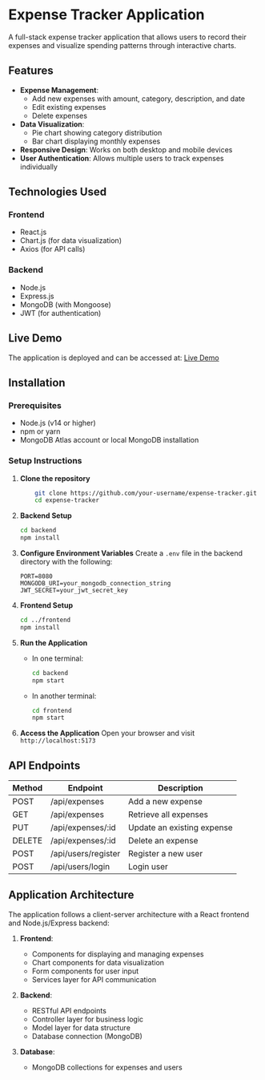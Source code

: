 # Expense Tracker Application

A full-stack expense tracker application that allows users to record their expenses and visualize spending patterns through interactive charts.

## Features

- **Expense Management**:
  - Add new expenses with amount, category, description, and date
  - Edit existing expenses
  - Delete expenses
- **Data Visualization**:
  - Pie chart showing category distribution
  - Bar chart displaying monthly expenses
- **Responsive Design**: Works on both desktop and mobile devices
- **User Authentication**: Allows multiple users to track expenses individually

## Technologies Used

### Frontend

- React.js
- Chart.js (for data visualization)
- Axios (for API calls)

### Backend

- Node.js
- Express.js
- MongoDB (with Mongoose)
- JWT (for authentication)

## Live Demo

The application is deployed and can be accessed at:
[Live Demo](https://expense-assignment.vercel.app/)

## Installation

### Prerequisites

- Node.js (v14 or higher)
- npm or yarn
- MongoDB Atlas account or local MongoDB installation

### Setup Instructions

1. **Clone the repository**
   ```bash
       git clone https://github.com/your-username/expense-tracker.git
       cd expense-tracker
   ```
2. **Backend Setup**

   ```bash
   cd backend
   npm install
   ```

3. **Configure Environment Variables**
   Create a `.env` file in the backend directory with the following:

   ```
   PORT=8080
   MONGODB_URI=your_mongodb_connection_string
   JWT_SECRET=your_jwt_secret_key
   ```

4. **Frontend Setup**

   ```bash
   cd ../frontend
   npm install
   ```

5. **Run the Application**

   - In one terminal:
     ```bash
     cd backend
     npm start
     ```
   - In another terminal:
     ```bash
     cd frontend
     npm start
     ```

6. **Access the Application**
   Open your browser and visit `http://localhost:5173`

## API Endpoints

| Method | Endpoint            | Description                |
| ------ | ------------------- | -------------------------- |
| POST   | /api/expenses       | Add a new expense          |
| GET    | /api/expenses       | Retrieve all expenses      |
| PUT    | /api/expenses/:id   | Update an existing expense |
| DELETE | /api/expenses/:id   | Delete an expense          |
| POST   | /api/users/register | Register a new user        |
| POST   | /api/users/login    | Login user                 |

## Application Architecture

The application follows a client-server architecture with a React frontend and Node.js/Express backend:

1. **Frontend**:

   - Components for displaying and managing expenses
   - Chart components for data visualization
   - Form components for user input
   - Services layer for API communication

2. **Backend**:

   - RESTful API endpoints
   - Controller layer for business logic
   - Model layer for data structure
   - Database connection (MongoDB)

3. **Database**:
   - MongoDB collections for expenses and users
